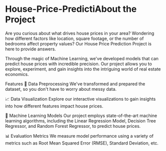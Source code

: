 # House-Price-PredictiAbout the Project
Are you curious about what drives house prices in your area? Wondering how different factors like location, square footage, or the number of bedrooms affect property values? Our House Price Prediction Project is here to provide answers.

Through the magic of Machine Learning, we've developed models that can predict house prices with incredible precision. Our project allows you to explore, experiment, and gain insights into the intriguing world of real estate economics.

Features
🧹 Data Preprocessing
We've transformed and prepared the dataset, so you don't have to worry about messy data.

📈 Data Visualization
Explore our interactive visualizations to gain insights into how different features impact house prices.

🤖 Machine Learning Models
Our project employs state-of-the-art machine learning algorithms, including the Linear Regression Model, Decision Tree Regressor, and Random Forest Regressor, to predict house prices.

📊 Evaluation Metrics
We measure model performance using a variety of metrics such as Root Mean Squared Error (RMSE), Standard Deviation, etc.
